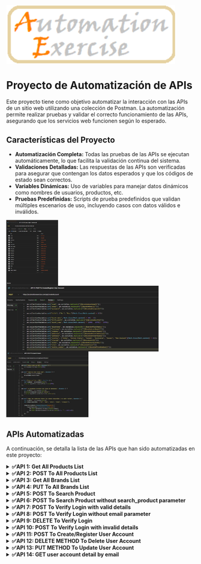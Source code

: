 <img align="left" src="https://github.com/Jorgeeerrl/API-Automation-Exercise/blob/main/recursos/logoautomationexercise.png" width="450" />
<br clear="left"/>

# Proyecto de Automatización de APIs
Este proyecto tiene como objetivo automatizar la interacción con las APIs de un sitio web utilizando una colección de Postman. La automatización permite realizar pruebas y validar el correcto funcionamiento de las APIs, asegurando que los servicios web funcionen según lo esperado.

## Características del Proyecto
- **Automatización Completa:** Todas las pruebas de las APIs se ejecutan automáticamente, lo que facilita la validación continua del sistema.
- **Validaciones Detalladas:** Las respuestas de las APIs son verificadas para asegurar que contengan los datos esperados y que los códigos de estado sean correctos.
- **Variables Dinámicas:** Uso de variables para manejar datos dinámicos como nombres de usuarios, productos, etc.
- **Pruebas Predefinidas:** Scripts de prueba predefinidos que validan múltiples escenarios de uso, incluyendo casos con datos válidos e inválidos.

<div>
  <div style="display: inline-block;">
    <img align="left" src="https://github.com/Jorgeeerrl/API-Automation-Exercise/blob/main/recursos/API11%20-%20Body.jpg" height="175" />
    <img align="left" src="https://github.com/Jorgeeerrl/API-Automation-Exercise/blob/main/recursos/API11%20-%20Pre-req.jpg" height="175" />
    <img align="left" src="https://github.com/Jorgeeerrl/API-Automation-Exercise/blob/main/recursos/API5%20-%20Post-req.jpg" height="175" />
</div>
<br clear="left"/>

## APIs Automatizadas
A continuación, se detalla la lista de las APIs que han sido automatizadas en este proyecto:

<details>
  <summary><strong>✅API 1: Get All Products List</strong></summary>
&nbsp;

<ul>                          
    <li class="list item"><strong>API URL:</strong> https://automationexercise.com/api/productsList</li>         
    <li class="list item"><strong>Request Method:</strong> GET</li>         
    <li class="list item"><strong>Response Code:</strong> 200</li>       
    <li class="list item"><strong>Response JSON:</strong> All products list</li>
</ul>
<img align="left" src="https://github.com/Jorgeeerrl/API-Automation-Exercise/blob/main/recursos/API1%20-%20Post-req.jpg" width="450" />
<br clear="left"/>
&nbsp;
</details>

<details>
  <summary><strong>✅API 2: POST To All Products List</strong></summary>
&nbsp;

<ul>                          
    <li class="list item"><strong>API URL:</strong> https://automationexercise.com/api/productsList</li>         
    <li class="list item"><strong>Request Method:</strong> POST</li>         
    <li class="list item"><strong>Response Code:</strong> 405</li>       
    <li class="list item"><strong>Response Message:</strong> This request method is not supported.</li>
</ul>
<img align="left" src="https://github.com/Jorgeeerrl/API-Automation-Exercise/blob/main/recursos/API2%20-%20Post-req.jpg" width="450" />
<br clear="left"/>
&nbsp;
</details>

<details>
  <summary><strong>✅API 3: Get All Brands List</strong></summary>
&nbsp;

<ul>                          
    <li class="list item"><strong>API URL:</strong> https://automationexercise.com/api/brandsList</li>         
    <li class="list item"><strong>Request Method:</strong> GET</li>         
    <li class="list item"><strong>Response Code:</strong> 200</li>       
    <li class="list item"><strong>Response JSON:</strong> All brands list</li>
</ul>
<img align="left" src="https://github.com/Jorgeeerrl/API-Automation-Exercise/blob/main/recursos/API3%20-%20Post-req.jpg" width="450" />
<br clear="left"/>
&nbsp;
</details>

<details>
  <summary><strong>✅API 4: PUT To All Brands List</strong></summary>
&nbsp;

<ul>                          
    <li class="list item"><strong>API URL:</strong> https://automationexercise.com/api/brandsList</li>         
    <li class="list item"><strong>Request Method:</strong> PUT</li>         
    <li class="list item"><strong>Response Code:</strong> 405</li>       
    <li class="list item"><strong>Response Message:</strong> This request method is not supported.</li>
</ul>
<img align="left" src="https://github.com/Jorgeeerrl/API-Automation-Exercise/blob/main/recursos/API4%20-%20Post-req.jpg" width="450" />
<br clear="left"/>
&nbsp;
</details>

<details>
  <summary><strong>✅API 5: POST To Search Product</strong></summary>
&nbsp;

<ul>                          
    <li class="list item"><strong>API URL:</strong> https://automationexercise.com/api/searchProduct</li>         
    <li class="list item"><strong>Request Method:</strong> POST</li> 
    <li class="list item"><strong>Request Parameter:</strong> search_product (For example: top, tshirt, jean)</li>        
    <li class="list item"><strong>Response Code:</strong> 200</li>       
    <li class="list item"><strong>Response JSON:</strong> Searched products list</li>
</ul>
<div>
  <img align="left" src="https://github.com/Jorgeeerrl/API-Automation-Exercise/blob/main/recursos/API5%20-%20Pre-req.jpg" height="200" />
  <img align="left" src="https://github.com/Jorgeeerrl/API-Automation-Exercise/blob/main/recursos/API5%20-%20Post-req.jpg" height="200" />
</div>
<br clear="left"/>
&nbsp;
</details>

<details>
  <summary><strong>✅API 6: POST To Search Product without search_product parameter</strong></summary>
&nbsp;

<ul>                          
    <li class="list item"><strong>API URL:</strong> https://automationexercise.com/api/searchProduct</li>         
    <li class="list item"><strong>Request Method:</strong> POST</li>         
    <li class="list item"><strong>Response Code:</strong> 400</li>       
    <li class="list item"><strong>Response Message:</strong> Bad request, search_product parameter is missing in POST request.</li>
</ul>
<img align="left" src="https://github.com/Jorgeeerrl/API-Automation-Exercise/blob/main/recursos/API6%20-%20Post-req.jpg" width="450" />
<br clear="left"/>
&nbsp;
</details>

<details>
  <summary><strong>✅API 7: POST To Verify Login with valid details</strong></summary>
&nbsp;

<ul>                          
    <li class="list item"><strong>API URL:</strong> https://automationexercise.com/api/verifyLogin</li>         
    <li class="list item"><strong>Request Method:</strong> POST</li>         
    <li class="list item"><strong>Request Parameters:</strong> email, password</li>       
    <li class="list item"><strong>Response Code:</strong> 200</li>       
    <li class="list item"><strong>Response Message:</strong> User exists!</li>
</ul>
<div>
  <img align="left" src="https://github.com/Jorgeeerrl/API-Automation-Exercise/blob/main/recursos/API7%20-%20Body.jpg" height="200" />
  <img align="left" src="https://github.com/Jorgeeerrl/API-Automation-Exercise/blob/main/recursos/API7%20-%20Post-req.jpg" height="200" />
</div>
<br clear="left"/>
&nbsp;
</details>

<details>
  <summary><strong>✅API 8: POST To Verify Login without email parameter</strong></summary>
&nbsp;

<ul>                          
    <li class="list item"><strong>API URL:</strong> https://automationexercise.com/api/verifyLogin</li>         
    <li class="list item"><strong>Request Method:</strong> POST</li>         
    <li class="list item"><strong>Request Parameter:</strong> password</li>       
    <li class="list item"><strong>Response Code:</strong> 400</li>       
    <li class="list item"><strong>Response Message:</strong> Bad request, email or password parameter is missing in POST request.</li>
</ul>
<img align="left" src="https://github.com/Jorgeeerrl/API-Automation-Exercise/blob/main/recursos/API8%20-%20Post-req.jpg" width="450" />
<br clear="left"/>
&nbsp;
</details>

<details>
  <summary><strong>✅API 9: DELETE To Verify Login</strong></summary>
&nbsp;

<ul>                          
    <li class="list item"><strong>API URL:</strong> https://automationexercise.com/api/verifyLogin</li>         
    <li class="list item"><strong>Request Method:</strong> DELETE</li>         
    <li class="list item"><strong>Response Code:</strong> 405</li>       
    <li class="list item"><strong>Response Message:</strong> This request method is not supported.</li>
</ul>
<img align="left" src="https://github.com/Jorgeeerrl/API-Automation-Exercise/blob/main/recursos/API9%20-%20Post-req.jpg" width="450" />
<br clear="left"/>
&nbsp;
</details>

<details>
  <summary><strong>✅API 10: POST To Verify Login with invalid details</strong></summary>
&nbsp;

<ul>                          
    <li class="list item"><strong>API URL:</strong> https://automationexercise.com/api/verifyLogin</li>         
    <li class="list item"><strong>Request Method:</strong> POST</li>         
    <li class="list item"><strong>Request Parameters:</strong> email, password (invalid values)</li>       
    <li class="list item"><strong>Response Code:</strong> 404</li>       
    <li class="list item"><strong>Response Message:</strong> User not found!</li>
</ul>
<img align="left" src="https://github.com/Jorgeeerrl/API-Automation-Exercise/blob/main/recursos/API10%20-%20Post-req.jpg" width="450" />
<br clear="left"/>
&nbsp;
</details>

<details>
  <summary><strong>✅API 11: POST To Create/Register User Account</strong></summary>
&nbsp;

<ul>                          
    <li class="list item"><strong>API URL:</strong> https://automationexercise.com/api/createAccount</li>         
    <li class="list item"><strong>Request Method:</strong> POST</li>         
    <li class="list item"><strong>Request Parameters:</strong> name, email, password, title (for example: Mr, Mrs, Miss), birth_date, birth_month, birth_year, firstname, lastname, company, address1, address2, country, zipcode, state, city, mobile_number</li>       
    <li class="list item"><strong>Response Code:</strong> 201</li>       
    <li class="list item"><strong>Response Message:</strong> User created!</li>
</ul>
<div>
  <img align="left" src="https://github.com/Jorgeeerrl/API-Automation-Exercise/blob/main/recursos/API11%20-%20Body.jpg" height="400" />
  <div style="display: inline-block;">
    <img align="top" src="https://github.com/Jorgeeerrl/API-Automation-Exercise/blob/main/recursos/API11%20-%20Pre-req.jpg" height="200" />
    <img align="bottom" src="https://github.com/Jorgeeerrl/API-Automation-Exercise/blob/main/recursos/API11%20-%20Post-req.jpg" height="200" />
  </div>
</div>
<br clear="left"/>
&nbsp;
</details>

<details>
  <summary><strong>✅API 12: DELETE METHOD To Delete User Account</strong></summary>
&nbsp;

<ul>                          
    <li class="list item"><strong>API URL:</strong> https://automationexercise.com/api/deleteAccount</li>         
    <li class="list item"><strong>Request Method:</strong> DELETE</li>         
    <li class="list item"><strong>Request Parameters:</strong> email, password</li>       
    <li class="list item"><strong>Response Code:</strong> 200</li>       
    <li class="list item"><strong>Response Message:</strong> Account deleted!</li>
</ul>
<img align="left" src="https://github.com/Jorgeeerrl/API-Automation-Exercise/blob/main/recursos/API12%20-%20Post-req.jpg" width="450" />
<br clear="left"/>
&nbsp;
</details>

<details>
  <summary><strong>✅API 13: PUT METHOD To Update User Account</strong></summary>
&nbsp;

<ul>                          
    <li class="list item"><strong>API URL:</strong> https://automationexercise.com/api/updateAccount</li>         
    <li class="list item"><strong>Request Method:</strong> PUT</li>         
    <li class="list item"><strong>Request Parameters:</strong> name, email, password, title (for example: Mr, Mrs, Miss), birth_date, birth_month, birth_year, firstname, lastname, company, address1, address2, country, zipcode, state, city, mobile_number</li>       
    <li class="list item"><strong>Response Code:</strong> 200</li>       
    <li class="list item"><strong>Response Message:</strong> User updated!</li>
</ul>
<div>
  <img align="left" src="https://github.com/Jorgeeerrl/API-Automation-Exercise/blob/main/recursos/API13%20-%20Body.jpg" height="350" />
  <div style="display: inline-block;">
    <img align="top" src="https://github.com/Jorgeeerrl/API-Automation-Exercise/blob/main/recursos/API13%20-%20Pre-req.jpg" height="175" />
    <img align="bottom" src="https://github.com/Jorgeeerrl/API-Automation-Exercise/blob/main/recursos/API13%20-%20Post-req.jpg" height="175" />
  </div>
</div>
<br clear="left"/>
&nbsp;
</details>

<details>
  <summary><strong>✅API 14: GET user account detail by email</strong></summary>
&nbsp;

<ul>                          
    <li class="list item"><strong>API URL:</strong> https://automationexercise.com/api/getUserDetailByEmail</li>         
    <li class="list item"><strong>Request Method:</strong> GET</li>         
    <li class="list item"><strong>Request Parameters:</strong> email</li>       
    <li class="list item"><strong>Response Code:</strong> 200</li>       
    <li class="list item"><strong>Response JSON:</strong> User Detail</li>
</ul>
<img align="left" src="https://github.com/Jorgeeerrl/API-Automation-Exercise/blob/main/recursos/API14%20-%20Post-req.jpg" width="450" />
<br clear="left"/>
&nbsp;
</details>


